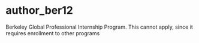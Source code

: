 # author_ber12
Berkeley Global Professional Internship Program. This cannot apply, since it requires enrollment to other programs
